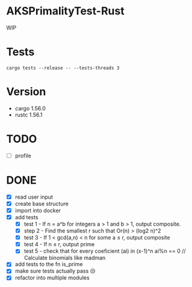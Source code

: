 # AKSPrimalityTest-Rust

WIP

# Tests
```
cargo tests --release -- --tests-threads 3
```

# Version
- cargo 1.56.0
- rustc 1.56.1

# TODO
 - [ ] profile

# DONE
 - [x] read user input
 - [x] create base structure
 - [x] import into docker
 - [x] add tests
   - [x] test 1 - If n = a^b for integers a > 1 and b > 1, output composite.
   - [x] step 2 - Find the smallest r such that Or(n) > (log2 n)^2
   - [x] test 3 - If 1 < gcd(a,n) < n for some a ≤ r, output composite
   - [x] test 4 - If n ≤ r, output prime
   - [x] test 5 - check that for every coeficient (ai) in (x-1)^n ai%n == 0 // Calculate binomials like madman
 - [x] add tests to the fn is_prime
 - [x] make sure tests actually pass 😒
 - [x] refactor into multiple modules
